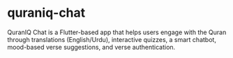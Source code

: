 # quraniq-chat
QuranIQ Chat is a Flutter-based app that helps users engage with the Quran through translations (English/Urdu), interactive quizzes, a smart chatbot, mood-based verse suggestions, and verse authentication.
